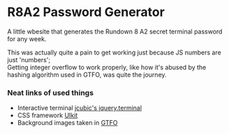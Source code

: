 # R8A2 Password Generator

A little wbesite that generates the Rundown 8 A2 secret terminal password for any week.  

This was actually quite a pain to get working just because JS numbers are just 'numbers';  
Getting integer overflow to work properly, like how it's abused by the hashing algorithm used in GTFO, was quite the journey.

### Neat links of used things
* Interactive terminal [jcubic's jquery.terminal](https://github.com/jcubic/jquery.terminal)
* CSS framework [UIkit](https://getuikit.com/)
* Background images taken in [GTFO](https://gtfothegame.com/)